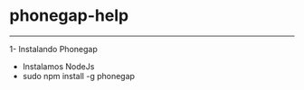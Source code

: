 # phonegap-help
_______________________

1- Instalando Phonegap
  - Instalamos NodeJs   
  -  sudo npm install -g phonegap
   
   
